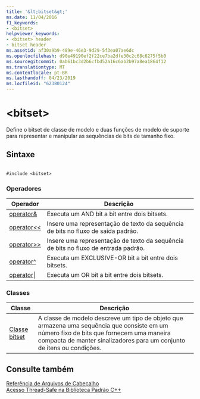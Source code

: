 ```yaml
---
title: '&lt;bitset&gt;'
ms.date: 11/04/2016
f1_keywords:
- <bitset>
helpviewer_keywords:
- <bitset> header
- bitset header
ms.assetid: af30a9b9-489e-46e3-9d29-5f3ea07ae6dc
ms.openlocfilehash: d90e49190ef2f22ce7ba2dfe30c2c68c6275f5b0
ms.sourcegitcommit: 0ab61bc3d2b6cfbd52a16c6ab2b97a8ea1864f12
ms.translationtype: MT
ms.contentlocale: pt-BR
ms.lasthandoff: 04/23/2019
ms.locfileid: "62380124"
---
```

# <a name="ltbitsetgt"></a>&lt;bitset&gt;

Define o bitset de classe de modelo e duas funções de modelo de suporte para representar e manipular as sequências de bits de tamanho fixo.

## <a name="syntax"></a>Sintaxe

```

#include <bitset>
```

### <a name="operators"></a>Operadores

|Operador|Descrição|
|-|-|
|[operator&](../standard-library/bitset-operators.md#op_amp)|Executa um AND bit a bit entre dois bitsets.|
|[operator<\<](../standard-library/bitset-operators.md#op_lt_lt)|Insere uma representação de texto da sequência de bits no fluxo de saída padrão.|
|[operator>>](../standard-library/bitset-operators.md#op_gt_gt)|Insere uma representação de texto da sequência de bits no fluxo de entrada padrão.|
|[operator^](../standard-library/bitset-operators.md#op_xor)|Executa um EXCLUSIVE-OR bit a bit entre dois bitsets.|
|[operator&#124;](../standard-library/bitset-operators.md#op_or)|Executa um OR bit a bit entre dois bitsets.|

### <a name="classes"></a>Classes

|Classe|Descrição|
|-|-|
|[Classe bitset](../standard-library/bitset-class.md)|A classe de modelo descreve um tipo de objeto que armazena uma sequência que consiste em um número fixo de bits que fornecem uma maneira compacta de manter sinalizadores para um conjunto de itens ou condições.|

## <a name="see-also"></a>Consulte também

[Referência de Arquivos de Cabeçalho](../standard-library/cpp-standard-library-header-files.md)<br/>
[Acesso Thread-Safe na Biblioteca Padrão C++](../standard-library/thread-safety-in-the-cpp-standard-library.md)<br/>

